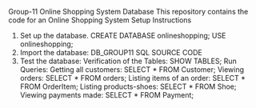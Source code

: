 Group-11
Online Shopping System Database
This repository contains the code for an Online Shopping System
Setup Instructions
  1. Set up the database.
       CREATE DATABASE onlineshopping;
       USE onlineshopping;
  2. Import the database:
       DB_GROUP11 SQL SOURCE CODE
  3. Test the database:
       Verification of the Tables: SHOW TABLES;
       Run Queries:
           Getting all customers: SELECT * FROM Customer;
           Viewing orders: SELECT * FROM orders;
           Listing items of an order: SELECT * FROM OrderItem;
           Listing products-shoes: SELECT * FROM Shoe;
           Viewing payments made: SELECT * FROM Payment;




      

     



